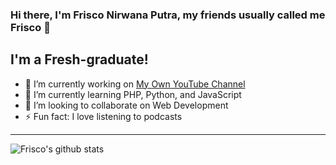 ### Hi there, I'm Frisco Nirwana Putra, my friends usually called me Frisco 👋

## I'm a Fresh-graduate!

- 🔭 I’m currently working on [My Own YouTube Channel][youtube]
- 🌱 I’m currently learning PHP, Python, and JavaScript
- 👯 I’m looking to collaborate on Web Development
- ⚡ Fun fact: I love listening to podcasts

---

![Frisco's github stats](https://github-readme-stats.vercel.app/api?username=frisconp&show_icons=true)

[youtube]: https://www.youtube.com/channel/UCi6OxCms6YEiiTtT41qkleg